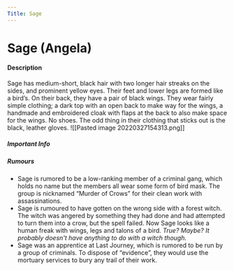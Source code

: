 ```yaml
---
Title: Sage
---
```

# Sage (Angela)
#### Description
Sage has medium-short, black hair with two longer hair streaks on the sides, and prominent yellow eyes. Their feet and lower legs are formed like a bird’s. On their back, they have a pair of black wings. They wear fairly simple clothing; a dark top with an open back to make way for the wings, a handmade and embroidered cloak with flaps at the back to also make space for the wings. No shoes. The odd thing in their clothing that sticks out is the black, leather gloves.
![[Pasted image 20220327154313.png]]


##### Important Info


##### Rumours
- Sage is rumored to be a low-ranking member of a criminal gang, which holds no name but the members all wear some form of bird mask. The group is nicknamed “Murder of Crows” for their clean work with assassinations.
- Sage is rumoured to have gotten on the wrong side with a forest witch. The witch was angered by something they had done and had attempted to turn them into a crow, but the spell failed. Now Sage looks like a human freak with wings, legs and talons of a bird. _True? Maybe? It probably doesn't have anything to do with a witch though._
- Sage was an apprentice at Last Journey, which is rumored to be run by a group of criminals. To dispose of “evidence”, they would use the mortuary services to bury any trail of their work.